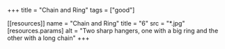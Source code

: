+++
title = "Chain and Ring"
tags = ["good"]

[[resources]]
    name = "Chain and Ring"
    title = "6"
    src = "*.jpg"
    [resources.params]
        alt = "Two sharp hangers, one with a big ring and the other with a long chain"
+++